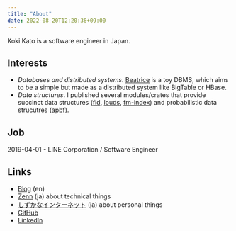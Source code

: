 ```yaml
---
title: "About"
date: 2022-08-20T12:20:36+09:00
---
```


Koki Kato is a software engineer in Japan.

## Interests

- _Databases and distributed systems_. [Beatrice](https://github.com/ajalab/beatrice) is a toy DBMS, which aims to be a simple but made as a distributed system like BigTable or HBase.
- _Data structures_. I published several modules/crates that provide succinct data structures ([fid](https://github.com/ajalab/fid), [louds](https://github.com/ajalab/louds), [fm-index](https://github.com/ajalab/fm-index)) and probabilistic data strucutres ([apbf](https://github.com/ajalab/apbf)).

## Job

2019-04-01 - LINE Corporation / Software Engineer

## Links

- [Blog](https://ajalab.github.io/) (en)
- [Zenn](https://zenn.dev/ajalab) (ja) about technical things
- [しずかなインターネット](https://sizu.me/kokik) (ja) about personal things
- [GitHub](https://github.com/ajalab)
- [LinkedIn](https://www.linkedin.com/in/koki-kato/)
